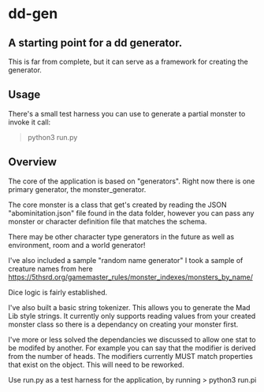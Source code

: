 # dd-gen

## A starting point for a dd generator.
This is far from complete, but it can serve as a framework for creating the generator.

## Usage
There's a small test harness you can use to generate a partial monster to invoke it call:

> python3 run.py

## Overview
The core of the application is based on "generators". Right now there is one primary generator, the monster_generator.

The core monster is a class that get's created by reading the JSON "abominitation.json" file found in the data folder, however you can pass any monster or character definition file that matches the schema.

There may be other character type generators in the future as well as environment, room and a world generator!

I've also included a sample "random name generator" I took a sample of creature names from here https://5thsrd.org/gamemaster_rules/monster_indexes/monsters_by_name/

Dice logic is fairly established.

I've also built a basic string tokenizer. This allows you to generate the Mad Lib style strings. It currently only supports reading values from your created monster class so there is a dependancy on creating your monster first.

I've more or less solved the dependancies we discussed to allow one stat to be modifed by another. For example you can say that the modifier is derived from the number of heads. The modifiers currently MUST match properties that exist on the object. This will need to be reworked.

Use run.py as a test harness for the application, by running > python3 run.pi
